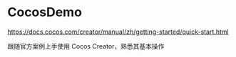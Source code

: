 # CocosDemo

https://docs.cocos.com/creator/manual/zh/getting-started/quick-start.html

跟随官方案例上手使用 Cocos Creator，熟悉其基本操作
